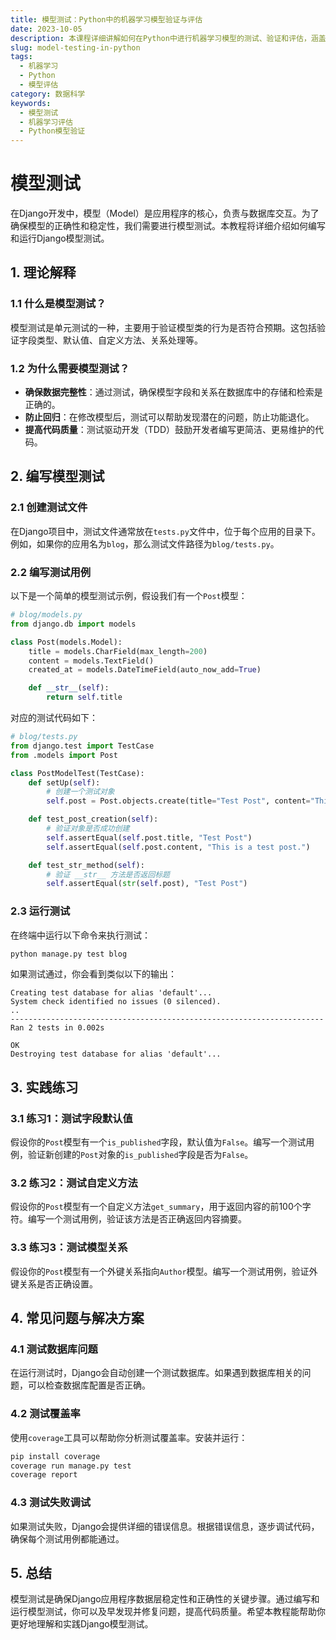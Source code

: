 ```yaml
---
title: 模型测试：Python中的机器学习模型验证与评估
date: 2023-10-05
description: 本课程详细讲解如何在Python中进行机器学习模型的测试、验证和评估，涵盖交叉验证、混淆矩阵、ROC曲线等关键技术。
slug: model-testing-in-python
tags:
  - 机器学习
  - Python
  - 模型评估
category: 数据科学
keywords:
  - 模型测试
  - 机器学习评估
  - Python模型验证
---
```


# 模型测试

在Django开发中，模型（Model）是应用程序的核心，负责与数据库交互。为了确保模型的正确性和稳定性，我们需要进行模型测试。本教程将详细介绍如何编写和运行Django模型测试。

## 1. 理论解释

### 1.1 什么是模型测试？

模型测试是单元测试的一种，主要用于验证模型类的行为是否符合预期。这包括验证字段类型、默认值、自定义方法、关系处理等。

### 1.2 为什么需要模型测试？

- **确保数据完整性**：通过测试，确保模型字段和关系在数据库中的存储和检索是正确的。
- **防止回归**：在修改模型后，测试可以帮助发现潜在的问题，防止功能退化。
- **提高代码质量**：测试驱动开发（TDD）鼓励开发者编写更简洁、更易维护的代码。

## 2. 编写模型测试

### 2.1 创建测试文件

在Django项目中，测试文件通常放在`tests.py`文件中，位于每个应用的目录下。例如，如果你的应用名为`blog`，那么测试文件路径为`blog/tests.py`。

### 2.2 编写测试用例

以下是一个简单的模型测试示例，假设我们有一个`Post`模型：

```python
# blog/models.py
from django.db import models

class Post(models.Model):
    title = models.CharField(max_length=200)
    content = models.TextField()
    created_at = models.DateTimeField(auto_now_add=True)

    def __str__(self):
        return self.title
```

对应的测试代码如下：

```python
# blog/tests.py
from django.test import TestCase
from .models import Post

class PostModelTest(TestCase):
    def setUp(self):
        # 创建一个测试对象
        self.post = Post.objects.create(title="Test Post", content="This is a test post.")

    def test_post_creation(self):
        # 验证对象是否成功创建
        self.assertEqual(self.post.title, "Test Post")
        self.assertEqual(self.post.content, "This is a test post.")

    def test_str_method(self):
        # 验证 __str__ 方法是否返回标题
        self.assertEqual(str(self.post), "Test Post")
```

### 2.3 运行测试

在终端中运行以下命令来执行测试：

```bash
python manage.py test blog
```

如果测试通过，你会看到类似以下的输出：

```
Creating test database for alias 'default'...
System check identified no issues (0 silenced).
..
----------------------------------------------------------------------
Ran 2 tests in 0.002s

OK
Destroying test database for alias 'default'...
```

## 3. 实践练习

### 3.1 练习1：测试字段默认值

假设你的`Post`模型有一个`is_published`字段，默认值为`False`。编写一个测试用例，验证新创建的`Post`对象的`is_published`字段是否为`False`。

### 3.2 练习2：测试自定义方法

假设你的`Post`模型有一个自定义方法`get_summary`，用于返回内容的前100个字符。编写一个测试用例，验证该方法是否正确返回内容摘要。

### 3.3 练习3：测试模型关系

假设你的`Post`模型有一个外键关系指向`Author`模型。编写一个测试用例，验证外键关系是否正确设置。

## 4. 常见问题与解决方案

### 4.1 测试数据库问题

在运行测试时，Django会自动创建一个测试数据库。如果遇到数据库相关的问题，可以检查数据库配置是否正确。

### 4.2 测试覆盖率

使用`coverage`工具可以帮助你分析测试覆盖率。安装并运行：

```bash
pip install coverage
coverage run manage.py test
coverage report
```

### 4.3 测试失败调试

如果测试失败，Django会提供详细的错误信息。根据错误信息，逐步调试代码，确保每个测试用例都能通过。

## 5. 总结

模型测试是确保Django应用程序数据层稳定性和正确性的关键步骤。通过编写和运行模型测试，你可以及早发现并修复问题，提高代码质量。希望本教程能帮助你更好地理解和实践Django模型测试。
